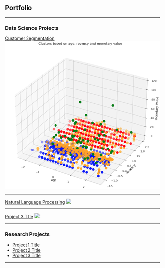## Portfolio

---

### Data Science Projects

[Customer Segmentation](/customer_segmentation)
<img src="images/cust_seg_1.png?raw=true"/>

---
[Natural Language Processing](/pdf/sample_presentation.pdf)
<img src="images/dummy_thumbnail.jpg?raw=true"/>

---
[Project 3 Title](http://example.com/)
<img src="images/dummy_thumbnail.jpg?raw=true"/>

---

### Research Projects

- [Project 1 Title](http://example.com/)
- [Project 2 Title](http://example.com/)
- [Project 3 Title](http://example.com/)


---





<!--<p style="font-size:11px">Page template forked from <a href="https://github.com/evanca/quick-portfolio">evanca</a></p> -->
<!-- Remove above link if you don't want to attibute -->
